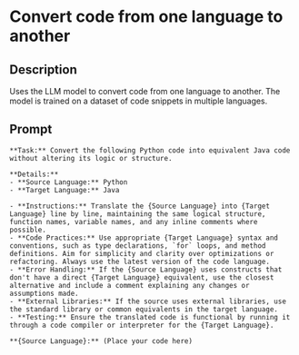 # Convert code from one language to another

## Description

Uses the LLM model to convert code from one language to another. The model is trained on a dataset of code snippets in multiple languages.

## Prompt

```plaintext
**Task:** Convert the following Python code into equivalent Java code without altering its logic or structure.

**Details:**
- **Source Language:** Python
- **Target Language:** Java

- **Instructions:** Translate the {Source Language} into {Target Language} line by line, maintaining the same logical structure, function names, variable names, and any inline comments where possible.
- **Code Practices:** Use appropriate {Target Language} syntax and conventions, such as type declarations, `for` loops, and method definitions. Aim for simplicity and clarity over optimizations or refactoring. Always use the latest version of the code language.
- **Error Handling:** If the {Source Language} uses constructs that don't have a direct {Target Language} equivalent, use the closest alternative and include a comment explaining any changes or assumptions made.
- **External Libraries:** If the source uses external libraries, use the standard library or common equivalents in the target language.
- **Testing:** Ensure the translated code is functional by running it through a code compiler or interpreter for the {Target Language}.

**{Source Language}:** (Place your code here)
```
